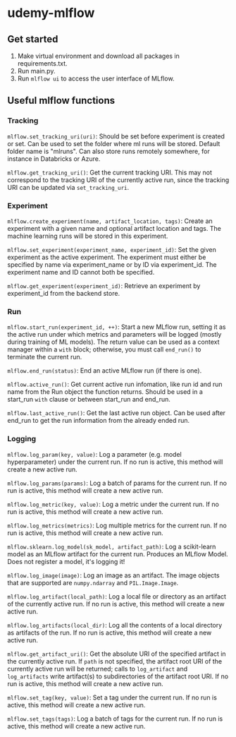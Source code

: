 # udemy-mlflow

## Get started
1. Make virtual environment and download all packages in requirements.txt.
2. Run main.py.
3. Run `mlflow ui` to access the user interface of MLflow.

## Useful mlflow functions
### Tracking
`mlflow.set_tracking_uri(uri)`: Should be set before experiment is created or set. Can be used to set the folder where ml runs will be stored. Default folder name is "mlruns". Can also store runs remotely somewhere, for instance in Databricks or Azure. <br>

`mlflow.get_tracking_uri()`: Get the current tracking URI. This may not correspond to the tracking URI of the currently active run, since the tracking URI can be updated via ``set_tracking_uri``. <br>

### Experiment
`mlflow.create_experiment(name, artifact_location, tags)`: Create an experiment with a given name and optional artifact location and tags. The machine learning runs will be stored in this experiment. <br>

`mlflow.set_experiment(experiment_name, experiment_id)`: Set the given experiment as the active experiment. The experiment must either be specified by name via experiment_name or by ID via experiment_id. The experiment name and ID cannot both be specified. <br>

`mlflow.get_experiment(experiment_id)`: Retrieve an experiment by experiment_id from the backend store. <br>

### Run
`mlflow.start_run(experiment_id, ++)`: Start a new MLflow run, setting it as the active run under which metrics and parameters will be logged (mostly during training of ML models). The return value can be used as a context manager within a ``with`` block; otherwise, you must call ``end_run()`` to terminate the current run. <br>

`mlflow.end_run(status)`: End an active MLflow run (if there is one). <br>

`mlflow.active_run()`: Get current active run infomation, like run id and run name from the Run object the function returns. Should be used in a start_run `with` clause or between start_run and end_run. <br>

`mlflow.last_active_run()`: Get the last active run object. Can be used after end_run to get the run information from the already ended run. <br>

### Logging

`mlflow.log_param(key, value)`: Log a parameter (e.g. model hyperparameter) under the current run. If no run is active, this method will create a new active run. <br>

`mlflow.log_params(params)`: Log a batch of params for the current run. If no run is active, this method will create a new active run. <br>

`mlflow.log_metric(key, value)`: Log a metric under the current run. If no run is active, this method will create a new active run. <br>

`mlflow.log_metrics(metrics)`: Log multiple metrics for the current run. If no run is active, this method will create a new active run. <br>

`mlflow.sklearn.log_model(sk_model, artifact_path)`: Log a scikit-learn model as an MLflow artifact for the current run. Produces an MLflow Model. Does not register a model, it's logging it! <br>

`mlflow.log_image(image)`: Log an image as an artifact. The image objects that are supported are `numpy.ndarray` and `PIL.Image.Image`.

`mlflow.log_artifact(local_path)`: Log a local file or directory as an artifact of the currently active run. If no run is active, this method will create a new active run. <br>

`mlflow.log_artifacts(local_dir)`: Log all the contents of a local directory as artifacts of the run. If no run is active, this method will create a new active run. <br>

`mlflow.get_artifact_uri()`: Get the absolute URI of the specified artifact in the currently active run. If `path` is not specified, the artifact root URI of the currently active run will be returned; calls to ``log_artifact`` and ``log_artifacts`` write artifact(s) to subdirectories of the artifact root URI. If no run is active, this method will create a new active run. <br>

`mlflow.set_tag(key, value)`: Set a tag under the current run. If no run is active, this method will create a new active run. <br>

`mlflow.set_tags(tags)`: Log a batch of tags for the current run. If no run is active, this method will create a new active run. <br>
